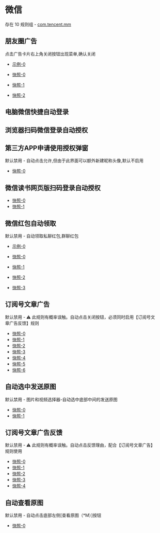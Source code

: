 # 微信

存在 10 规则组 - [com.tencent.mm](/src/apps/com.tencent.mm.ts)

## 朋友圈广告

点击广告卡片右上角关闭按钮出现菜单,确认关闭

- [示例-0](https://github.com/gkd-kit/subscription/assets/38517192/c9ae4bba-a748-4755-b5e4-c7ad3d489a79)

- [快照-0](https://gkd-kit.gitee.io/import/12642588)
- [快照-1](https://gkd-kit.gitee.io/import/12663984)
- [快照-2](https://gkd-kit.gitee.io/import/12642584)

## 电脑微信快捷自动登录

## 浏览器扫码微信登录自动授权

## 第三方APP申请使用授权弹窗

默认禁用 - 自动点击允许,但由于此界面可以额外新建昵称头像,默认不启用

- [快照-0](https://gkd-kit.gitee.io/import/12663602)

## 微信读书网页版扫码登录自动授权

- [快照-0](https://gkd-kit.songe.li/import/12506197)
- [快照-1](https://gkd-kit.songe.li/import/12506201)

## 微信红包自动领取

默认禁用 - 自动领取私聊红包,群聊红包

- [示例-0](https://github.com/gkd-kit/subscription/assets/38517192/32cfda78-b2e1-456c-8d85-bfb2bc4683aa)

- [快照-0](https://gkd-kit.gitee.io/import/12567696)
- [快照-1](https://gkd-kit.gitee.io/import/12567697)
- [快照-2](https://gkd-kit.gitee.io/import/12567698)
- [快照-3](https://gkd-kit.gitee.io/import/12567637)

## 订阅号文章广告

默认禁用 - ⚠ 此规则有概率误触。自动点击关闭按钮，必须同时启用【订阅号文章广告反馈】规则

- [快照-0](https://gkd-kit.gitee.io/import/12642232)
- [快照-1](https://gkd-kit.gitee.io/import/12646837)
- [快照-2](https://gkd-kit.gitee.io/import/12678937)
- [快照-3](https://gkd-kit.gitee.io/import/12714427)
- [快照-4](https://gkd-kit.gitee.io/import/12700183)
- [快照-5](https://gkd-kit.gitee.io/import/12701503)
- [快照-6](https://gkd-kit.gitee.io/import/12714424)

## 自动选中发送原图

默认禁用 - 图片和视频选择器-自动选中底部中间的发送原图

- [快照-0](https://gkd-kit.gitee.io/import/12686641)
- [快照-1](https://gkd-kit.gitee.io/import/12686640)

## 订阅号文章广告反馈

默认禁用 - ⚠ 此规则有概率误触。自动点击反馈理由，配合【订阅号文章广告】规则使用

- [快照-0](https://gkd-kit.gitee.io/import/12642234)
- [快照-1](https://gkd-kit.gitee.io/import/12722301)
- [快照-2](https://gkd-kit.gitee.io/import/12722331)
- [快照-3](https://gkd-kit.gitee.io/import/12642238)
- [快照-4](https://gkd-kit.gitee.io/import/12700191)

## 自动查看原图

默认禁用 - 自动点击底部左侧[查看原图（*M）]按钮

- [快照-0](https://gkd-kit.gitee.io/import/12706944)

